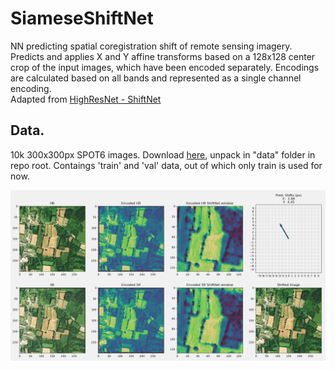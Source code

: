 # SiameseShiftNet  
NN predicting spatial coregistration shift of remote sensing imagery.  
Predicts and applies X and Y affine transforms based on a 128x128 center crop of the input images, which have been encoded separately. Encodings are calculated based on all bands and represented as a single channel encoding.  
Adapted from [HighResNet - ShiftNet](https://github.com/ServiceNow/HighRes-net/blob/master/src/DeepNetworks/ShiftNet.py "ShiftNet")  

## Data. 
10k 300x300px SPOT6 images. Download [here](https://drive.google.com "redacted"), unpack in "data" folder in repo root. Contaings 'train' and 'val' data, out of which only train is used for now.

![Example](images/example.png "Example")


